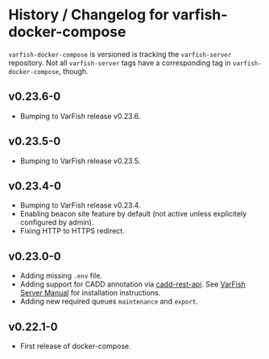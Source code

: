 # History / Changelog for varfish-docker-compose

`varfish-docker-compose` is versioned is tracking the `varfish-server` repository.
Not all `varfish-server` tags have a corresponding tag in `varfish-docker-compose`, though.

## v0.23.6-0

- Bumping to VarFish release v0.23.6.

## v0.23.5-0

- Bumping to VarFish release v0.23.5.

## v0.23.4-0

- Bumping to VarFish release v0.23.4.
- Enabling beacon site feature by default (not active unless explicitely configured by admin).
- Fixing HTTP to HTTPS redirect.

## v0.23.0-0

- Adding missing `.env` file.
- Adding support for CADD annotation via [cadd-rest-api](https://github.com/bihealth/cadd-rest-api/).
  See [VarFish Server Manual](https://varfish-server.readthedocs.io/en/latest/) for installation instructions.
- Adding new required queues `maintenance` and `export`.

## v0.22.1-0

- First release of docker-compose.
